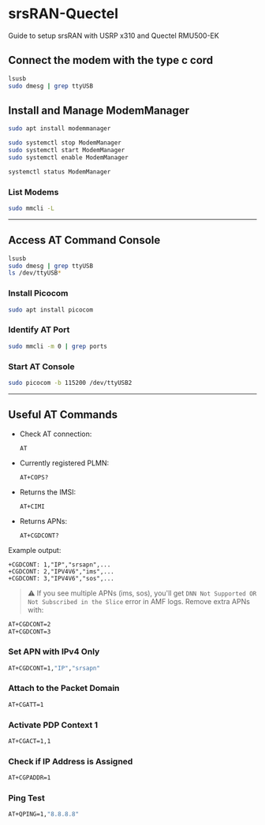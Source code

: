 # srsRAN-Quectel

Guide to setup srsRAN with USRP x310 and Quectel RMU500-EK

## Connect the modem with the type c cord

```bash
lsusb
sudo dmesg | grep ttyUSB
```

## Install and Manage ModemManager

```bash
sudo apt install modemmanager

sudo systemctl stop ModemManager
sudo systemctl start ModemManager
sudo systemctl enable ModemManager

systemctl status ModemManager
```

### List Modems

```bash
sudo mmcli -L
```

---

## Access AT Command Console

```bash
lsusb
sudo dmesg | grep ttyUSB
ls /dev/ttyUSB*
```

### Install Picocom

```bash
sudo apt install picocom
```

### Identify AT Port

```bash
sudo mmcli -m 0 | grep ports
```

### Start AT Console

```bash
sudo picocom -b 115200 /dev/ttyUSB2
```

---

## Useful AT Commands

- Check AT connection:

  ```
  AT
  ```

- Currently registered PLMN:

  ```
  AT+COPS?
  ```

- Returns the IMSI:

  ```
  AT+CIMI
  ```

- Returns APNs:
  ```
  AT+CGDCONT?
  ```

Example output:

```
+CGDCONT: 1,"IP","srsapn",...
+CGDCONT: 2,"IPV4V6","ims",...
+CGDCONT: 3,"IPV4V6","sos",...
```

> ⚠️ If you see multiple APNs (ims, sos), you'll get `DNN Not Supported OR Not Subscribed in the Slice` error in AMF logs. Remove extra APNs with:

```bash
AT+CGDCONT=2
AT+CGDCONT=3
```

### Set APN with IPv4 Only

```bash
AT+CGDCONT=1,"IP","srsapn"
```

### Attach to the Packet Domain

```bash
AT+CGATT=1
```

### Activate PDP Context 1

```bash
AT+CGACT=1,1
```

### Check if IP Address is Assigned

```bash
AT+CGPADDR=1
```

### Ping Test

```bash
AT+QPING=1,"8.8.8.8"
```
